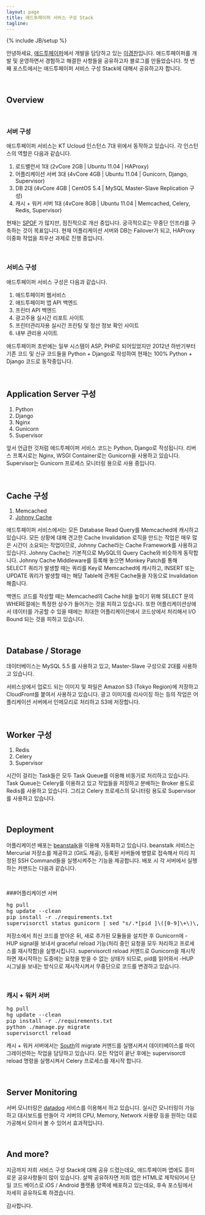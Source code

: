 ```yaml
---
layout: page
title: 애드투페이퍼 서비스 구성 Stack
tagline:
---
```

{% include JB/setup %}


안녕하세요, [애드투페이퍼](http://www.add2paper.com)에서 개발을 담당하고 있는 [이경찬](http://www.leekchan.com)입니다. 애드투페이퍼를 개발 및 운영하면서 경험하고 해결한 사항들을 공유하고자 블로그를 만들었습니다. 첫 번째 포스트에서는 애드투페이퍼 서비스 구성 Stack에 대해서 공유하고자 합니다.

<br/>

## Overview

<br/>

### 서버 구성
애드투페이퍼 서비스는 KT Ucloud 인스턴스 7대 위에서 동작하고 있습니다. 각 인스턴스의 역할은 다음과 같습니다.

1. 로드밸런서 1대 (2vCore 2GB | Ubuntu 11.04 | HAProxy)
2. 어플리케이션 서버 3대 (4vCore 4GB | Ubuntu 11.04 | Gunicorn, Django, Supervisor)
3. DB 2대 (4vCore 4GB | CentOS 5.4 | MySQL Master-Slave Replication 구성)
4. 캐시 + 워커 서버 1대 (4vCore 8GB | Ubuntu 11.04 | Memcached, Celery, Redis, Supervisor)

현재는 [SPOF](http://en.wikipedia.org/wiki/Single_point_of_failure) 가 많지만, 점진적으로 개선 중입니다. 궁극적으로는 무중단 인프라를 구축하는 것이 목표입니다. 현재 어플리케이션 서버와 DB는 Failover가 되고, HAProxy 이중화 작업을 최우선 과제로 진행 중입니다.

<br/>

### 서비스 구성
애드투페이퍼 서비스 구성은 다음과 같습니다.

1. 애드투페이퍼 웹서비스 &nbsp;
2. 애드투페이퍼 앱 API 백엔드 &nbsp;
3. 프린터 API 백엔드 &nbsp;
4. 광고주용 실시간 리포트 사이트 &nbsp;
5. 프린터관리자용 실시간 프린팅 및 정산 정보 확인 사이트 &nbsp;
6. 내부 관리용 사이트 &nbsp;

애드투페이퍼 초반에는 일부 시스템이 ASP, PHP로 되어있었지만 2012년 하반기부터 기존 코드 및 신규 코드들을 Python + Django로 작성하여 현재는 100% Python + Django 코드로 동작중입니다.


<br/>

## Application Server 구성
1. Python
2. Django
3. Nginx
3. Gunicorn
4. Supervisor

앞서 언급한 것처럼 애드투페이퍼 서비스 코드는 Python, Django로 작성됩니다. 리버스 프록시로는 Nginx, WSGI Container로는 Gunicorn을 사용하고 있습니다. Supervisor는 Gunicorn 프로세스 모니터링 용으로 사용 중입니다.

<br/>

## Cache 구성
1. Memcached
2. [Johnny Cache](http://pythonhosted.org/johnny-cache/)

애드투페이퍼 서비스에서는 모든 Database Read Query를 Memcached에 캐시하고 있습니다. 모든 상황에 대해 견고한 Cache Invalidation 로직을 만드는 작업은 매우 많은 시간이 소요되는 작업이므로, Johnny Cache라는 Cache Framework를 사용하고 있습니다. Johnny Cache는 기본적으로 MySQL의 Query Cache와 비슷하게 동작합니다. Johnny Cache Middleware를 등록해 놓으면 Monkey Patch를 통해 SELECT 쿼리가 발생할 때는 쿼리를 Key로 Memcached에 캐시하고, INSERT 또는 UPDATE 쿼리가 발생할 때는 해당 Table에 관계된 Cache들을 자동으로 Invalidation 해줍니다.

백엔드 코드를 작성할 때는 Memcached의 Cache hit을 높이기 위해 SELECT 문의 WHERE절에는 특정한 상수가 들어가는 것을 피하고 있습니다. 또한 어플리케이션상에서 데이터를 가공할 수 있을 때에는 최대한 어플리케이션에서 코드상에서 처리해서 I/O Bound 되는 것을 피하고 있습니다.

<br/>

## Database / Storage
데이터베이스는 MySQL 5.5 를 사용하고 있고, Master-Slave 구성으로 2대를 사용하고 있습니다.

서비스상에서 업로드 되는 이미지 및 파일은 Amazon S3 (Tokyo Region)에 저장하고 CloudFront를 붙여서 사용하고 있습니다. 광고 이미지를 리사이징 하는 등의 작업은 어플리케이션 서버에서 인메모리로 처리하고 S3에 저장합니다.

<br/>

## Worker 구성
1. Redis
2. Celery
3. Supervisor

시간이 걸리는 Task들은 모두 Task Queue를 이용해 비동기로 처리하고 있습니다. Task Queue는 Celery를 이용하고 있고 작업들을 저장하고 분배하는 Broker 용도로 Redis를 사용하고 있습니다. 그리고 Celery 프로세스의 모니터링 용도로 Supervisor를 사용하고 있습니다.

<br/>

## Deployment

어플리케이션 배포는 [beanstalk](http://beanstalkapp.com)을 이용해 자동화하고 있습니다. beanstalk 서비스는 Mercurial 저장소를 제공하고 (Git도 제공), 등록된 서버들에 병렬로 접속해서 미리 지정된 SSH Command들을 실행시켜주는 기능을 제공합니다. 배포 시 각 서버에서 실행하는 커맨드는 다음과 같습니다.

<br/>

###어플리케이션 서버

<pre>
hg pull
hg update --clean
pip install -r ./requirements.txt
supervisorctl status gunicorn | sed "s/.*[pid ]\([0-9]\+\)\,.*/\1/" | xargs kill -HUP
</pre>
저장소에서 최신 코드를 받아온 뒤, 새로 추가된 모듈들을 설치한 후 Gunicorn에 -HUP signal을 보내서 graceful reload 기능(처리 중인 요청을 모두 처리하고 프로세스를 재시작함)을 실행시킵니다. supervisorctl reload 커맨드로 Gunicorn을 재시작하면 재시작하는 도중에는 요청을 받을 수 없는 상태가 되므로, pid를 읽어와서 -HUP 시그널을 보내는 방식으로 재시작시켜서 무중단으로 코드를 변경하고 있습니다.

<br/>

### 캐시 + 워커 서버


<pre>
hg pull
hg update --clean
pip install -r ./requirements.txt
python ./manage.py migrate
supervisorctl reload
</pre>

캐시 + 워커 서버에서는 [South](http://south.aeracode.org/)의 migrate 커맨드를 실행시켜서 데이터베이스를 마이그레이션하는 작업을 담당하고 있습니다. 모든 작업이 끝난 후에는 supervisorctl reload 명령을 실행시켜서 Celery 프로세스를 재시작 합니다.

<br/>

## Server Monitoring
서버 모니터링은 [datadog](http://www.datadoghq.com/) 서비스를 이용해서 하고 있습니다. 실시간 모니터링이 가능하고 대시보드를 만들어 각 서버의 CPU, Memory, Network 사용량 등을 원하는 대로 가공해서 모아서 볼 수 있어서 효과적입니다.

<br/>

## And more?
지금까지 저희 서비스 구성 Stack에 대해 공유 드렸는데요, 애드투페이퍼 앱에도 흥미로운 공유사항들이 많이 있습니다. 살짝 공유하자면 저희 앱은 HTML로 제작되어서 단일 코드 베이스로 iOS / Android 플랫폼 양쪽에 배포하고 있는데요, 후속 포스팅에서 자세히 공유하도록 하겠습니다.

감사합니다.




